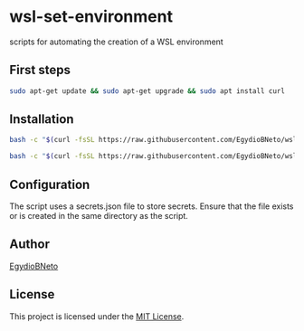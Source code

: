 # wsl-set-environment

scripts for automating the creation of a WSL environment

## First steps

```bash
sudo apt-get update && sudo apt-get upgrade && sudo apt install curl
```

## Installation

```bash
bash -c "$(curl -fsSL https://raw.githubusercontent.com/EgydioBNeto/wsl-set-environment/main/zsh-install.sh)"
```

```bash
bash -c "$(curl -fsSL https://raw.githubusercontent.com/EgydioBNeto/wsl-set-environment/main/install.sh)"
```

## Configuration

The script uses a secrets.json file to store secrets. Ensure that the file exists or is created in the same directory as the script.

## Author

[EgydioBNeto](https://github.com/EgydioBNeto)

## License

This project is licensed under the [MIT License](https://github.com/EgydioBNeto/wsl-set-environment/blob/main/LICENSE).

